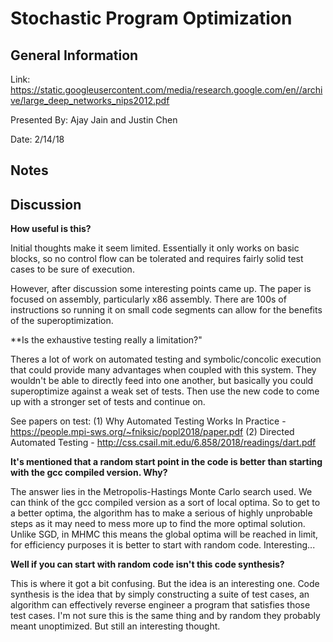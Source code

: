 Stochastic Program Optimization
====

## General Information

Link: https://static.googleusercontent.com/media/research.google.com/en//archive/large_deep_networks_nips2012.pdf

Presented By: Ajay Jain and Justin Chen

Date: 2/14/18

## Notes

## Discussion

**How useful is this?**

Initial thoughts make it seem limited. Essentially it only works on basic blocks, so no control flow can be tolerated and requires fairly solid test cases to be sure of execution.

However, after discussion some interesting points came up. The paper is focused on assembly, particularly x86 assembly. There are 100s of instructions so running it on small code segments can allow for the benefits of the superoptimization.

**Is the exhaustive testing really a limitation?"

Theres a lot of work on automated testing and symbolic/concolic execution that could provide many advantages when coupled with this system. They wouldn't be able to directly feed into one another, but basically you could superoptimize against a weak set of tests. Then use the new code to come up with a stronger set of tests and continue on.

See papers on test: (1) Why Automated Testing Works In Practice - https://people.mpi-sws.org/~fniksic/popl2018/paper.pdf (2) Directed Automated Testing - http://css.csail.mit.edu/6.858/2018/readings/dart.pdf

**It's mentioned that a random start point in the code is better than starting with the gcc compiled version. Why?**

The answer lies in the Metropolis-Hastings Monte Carlo search used. We can think of the gcc compiled version as a sort of local optima. So to get to a better optima, the algorithm has to make a serious of highly unprobable steps as it may need to mess more up to find the more optimal solution. Unlike SGD, in MHMC this means the global optima will be reached in limit, for efficiency purposes it is better to start with random code. Interesting...

**Well if you can start with random code isn't this code synthesis?**

This is where it got a bit confusing. But the idea is an interesting one. Code synthesis is the idea that by simply constructing a suite of test cases, an algorithm can effectively reverse engineer a program that satisfies those test cases. I'm not sure this is the same thing and by random they probably meant unoptimized. But still an interesting thought.
